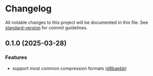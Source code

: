 # Changelog

All notable changes to this project will be documented in this file. See [standard-version](https://github.com/conventional-changelog/standard-version) for commit guidelines.

## 0.1.0 (2025-03-28)


### Features

* support most common compression formats ([d8baebb](https://github.com/tirithen/extr/commit/d8baebb4ce9d55eb08c48c7d1445af0e8ad2628d))
